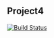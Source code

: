 ## Project4
[![Build Status](https://travis-ci.com/fross123/cs50w_project4.svg?token=63YWzg2eCjLxZNQQiney&branch=master)](https://travis-ci.com/fross123/cs50w_project4)
